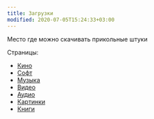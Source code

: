 ```yaml
---
title: Загрузки
modified: 2020-07-05T15:24:33+03:00
---
```


Место где можно скачивать прикольные штуки

Страницы:
* [Кино](./kino.md)
* [Софт](/dl/soft.md)
* [Музыка](./music.md)
* [Видео](./video.md)
* [Аудио](./audio.md)
* [Картинки](./images.md)
* [Книги](/dl/books.md)